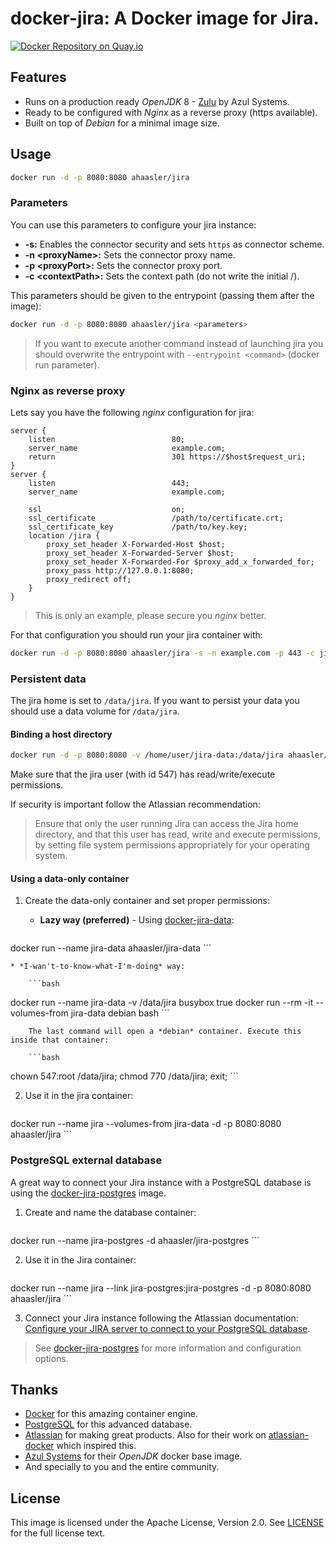 # docker-jira: A Docker image for Jira.

[![Docker Repository on Quay.io](https://quay.io/repository/ahaasler/jira/status "Docker Repository on Quay.io")](https://quay.io/repository/ahaasler/jira)

## Features

* Runs on a production ready *OpenJDK* 8 - [Zulu](http://www.azulsystems.com/products/zulu "Zulu: Multi-platform Certified OpenJDK") by Azul Systems.
* Ready to be configured with *Nginx* as a reverse proxy (https available).
* Built on top of *Debian* for a minimal image size.

## Usage

```bash
docker run -d -p 8080:8080 ahaasler/jira
```

### Parameters

You can use this parameters to configure your jira instance:

* **-s:** Enables the connector security and sets `https` as connector scheme.
* **-n &lt;proxyName&gt;:** Sets the connector proxy name.
* **-p &lt;proxyPort&gt;:** Sets the connector proxy port.
* **-c &lt;contextPath&gt;:** Sets the context path (do not write the initial /).

This parameters should be given to the entrypoint (passing them after the image):

```bash
docker run -d -p 8080:8080 ahaasler/jira <parameters>
```

> If you want to execute another command instead of launching jira you should overwrite the entrypoint with `--entrypoint <command>` (docker run parameter).

### Nginx as reverse proxy

Lets say you have the following *nginx* configuration for jira:

```
server {
	listen                          80;
	server_name                     example.com;
	return                          301 https://$host$request_uri;
}
server {
	listen                          443;
	server_name                     example.com;

	ssl                             on;
	ssl_certificate                 /path/to/certificate.crt;
	ssl_certificate_key             /path/to/key.key;
	location /jira {
		proxy_set_header X-Forwarded-Host $host;
		proxy_set_header X-Forwarded-Server $host;
		proxy_set_header X-Forwarded-For $proxy_add_x_forwarded_for;
		proxy_pass http://127.0.0.1:8080;
		proxy_redirect off;
	}
}
```

> This is only an example, please secure you *nginx* better.

For that configuration you should run your jira container with:

```bash
docker run -d -p 8080:8080 ahaasler/jira -s -n example.com -p 443 -c jira
```

### Persistent data

The jira home is set to `/data/jira`. If you want to persist your data you should use a data volume for `/data/jira`.

#### Binding a host directory

```bash
docker run -d -p 8080:8080 -v /home/user/jira-data:/data/jira ahaasler/jira
```

Make sure that the jira user (with id 547) has read/write/execute permissions.

If security is important follow the Atlassian recommendation:

> Ensure that only the user running Jira can access the Jira home directory, and that this user has read, write and execute permissions, by setting file system permissions appropriately for your operating system.

#### Using a data-only container

1. Create the data-only container and set proper permissions:

	* **Lazy way (preferred)** - Using [docker-jira-data](https://github.com/ahaasler/docker-jira-data "A data-only container for docker-jira"):

		```bash
docker run --name jira-data ahaasler/jira-data
		```

	* *I-wan't-to-know-what-I'm-doing* way:

		```bash
docker run --name jira-data -v /data/jira busybox true
docker run --rm -it --volumes-from jira-data debian bash
		```

		The last command will open a *debian* container. Execute this inside that container:

		```bash
chown 547:root /data/jira; chmod 770 /data/jira; exit;
		```

2. Use it in the jira container:

	```bash
docker run --name jira --volumes-from jira-data -d -p 8080:8080 ahaasler/jira
	```

### PostgreSQL external database

A great way to connect your Jira instance with a PostgreSQL database is
using the [docker-jira-postgres](https://github.com/ahaasler/docker-jira-postgres "A PostgreSQL container for docker-jira")
image.

1. Create and name the database container:

	```bash
docker run --name jira-postgres -d ahaasler/jira-postgres
	```

2. Use it in the Jira container:

	```bash
docker run --name jira --link jira-postgres:jira-postgres -d -p 8080:8080 ahaasler/jira
	```

3. Connect your Jira instance following the Atlassian documentation:
[Configure your JIRA server to connect to your PostgreSQL database](https://confluence.atlassian.com/display/JIRA/Connecting+JIRA+to+PostgreSQL#ConnectingJIRAtoPostgreSQL-3.ConfigureyourJIRAservertoconnecttoyourPostgreSQLdatabase "Configure your JIRA server to connect to your PostgreSQL database").

>  See [docker-jira-postgres](https://github.com/ahaasler/docker-jira-postgres "A PostgreSQL container for docker-jira")
for more information and configuration options.

## Thanks

* [Docker](https://www.docker.com/ "Docker") for this amazing container engine.
* [PostgreSQL](http://www.postgresql.org/) for this advanced database.
* [Atlassian](https://www.atlassian.com/ "Atlassian") for making great products. Also for their work on [atlassian-docker](https://bitbucket.org/atlassianlabs/atlassian-docker "atlassian-docker repo") which inspired this.
* [Azul Systems](http://www.azulsystems.com/ "Azul Systems") for their *OpenJDK* docker base image.
* And specially to you and the entire community.

## License

This image is licensed under the Apache License, Version 2.0. See [LICENSE](LICENSE) for the full license text.
